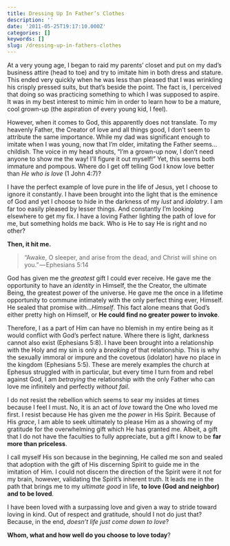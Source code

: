 ```yaml
---
title: Dressing Up In Father’s Clothes
description: ''
date: '2011-05-25T19:17:10.000Z'
categories: []
keywords: []
slug: /dressing-up-in-fathers-clothes
---
```


At a very young age, I began to raid my parents’ closet and put on my dad’s business attire (head to toe) and try to imitate him in both dress and stature. This ended very quickly when he was less than pleased that I was wrinkling his crisply pressed suits, but that’s beside the point. The fact is, I perceived that doing so was practicing something to which I was supposed to aspire. It was in my best interest to mimic him in order to learn how to be a mature, cool grown-up (the aspiration of every young kid, I feel).

However, when it comes to God, this apparently does not translate. To my heavenly Father, the Creator of love and all things good, I don’t seem to attribute the same importance. While my dad was significant enough to imitate when I was young, now that I’m older, imitating the Father seems…childish. The voice in my head shouts, “I’m a grown-up now, I don’t need anyone to show me the way! I’ll figure it out myself!” Yet, this seems both immature and pompous. Where do I get off telling God I know love better than _He who is love_ (1 John 4:7)?

I have the perfect example of love pure in the life of Jesus, yet I choose to ignore it constantly. I have been brought into the light that is the eminence of God and yet I choose to hide in the darkness of my _lust_ and _idolatry_. I am far too easily pleased by lesser things. And constantly I’m looking elsewhere to get my fix. I have a loving Father lighting the path of love for me, but something holds me back. Who is He to say He is right and no other?

**Then, it hit me.**

> “Awake, O sleeper, and arise from the dead, and Christ will shine on you.” — Ephesians 5:14

God has given me the _greatest_ gift I could ever receive. He gave me the opportunity to have an _identity_ in Himself, the the Creator, the ultimate Being, the greatest power of the universe. He gave me the once in a lifetime opportunity to commune intimately with the only perfect thing ever, Himself. He sealed that promise with…_Himself_. This fact alone means that God’s either pretty high on Himself, or **He could find no greater power to invoke**.

Therefore, I as a part of Him can have no blemish in my entire being as it would conflict with God’s perfect nature. Where there is light, darkness cannot also exist (Ephesians 5:8). I have been brought into a relationship with the Holy and my sin is only a _breaking_ of that relationship. This is why the sexually immoral or impure and the covetous (idolator) have no place in the kingdom (Ephesians 5:5). These are merely examples the church at Ephesus struggled with in particular, but every time I turn from and rebel against God, I am _betraying_ the relationship with the only Father who can love me infinitely and perfectly _without fail_.

I do not resist the rebellion which seems to sear my insides at times because I feel I must. No, it is an act of _love_ toward the One who loved me first. I resist because He has given me the _power_ in His Spirit. Because of His _grace_, I am able to seek ultimately to please Him as a showing of my gratitude for the overwhelming gift which He has granted me. Albeit, a gift that I do not have the faculties to fully appreciate, but a gift I know to be **far more than priceless**.

I call myself His son because in the beginning, He called me son and sealed that adoption with the gift of His discerning Spirit to guide me in the imitation of Him. I could not discern the direction of the Spirit were it not for my brain, however, validating the Spirit’s inherent truth. It leads me in the path that brings me to my _ultimate good_ in life, **to love (God and neighbor) and to be loved**.

I have been loved with a surpassing love and given a way to stride toward loving in kind. Out of respect and gratitude, should I not do just that? Because, in the end, _doesn’t life just come down to love_?

**Whom, what and how well do you choose to love today**?